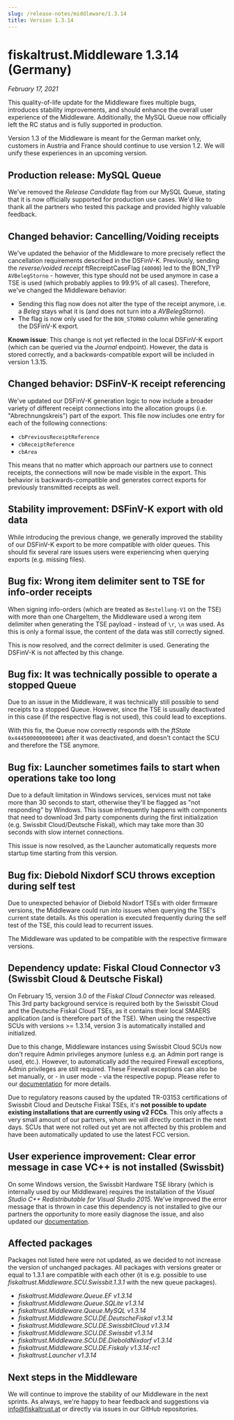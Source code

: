 ```yaml
---
slug: /release-notes/middleware/1.3.14
title: Version 1.3.14
---
```


# fiskaltrust.Middleware 1.3.14 (Germany)
_February 17, 2021_

This quality-of-life update for the Middleware fixes multiple bugs, introduces stability improvements, and should enhance the overall user experience of the Middleware. Additionally, the MySQL Queue now officially left the RC status and is fully supported in production.

<div class="alert alert--warning" role="alert">Version 1.3 of the Middleware is meant for the German market only, customers in Austria and France should continue to use version 1.2. We will unify these experiences in an upcoming version.</div>

## Production release: MySQL Queue
We've removed the _Release Candidate_ flag from our MySQL Queue, stating that it is now officially supported for production use cases. We'd like to thank all the partners who tested this package and provided highly valuable feedback.

## Changed behavior: Cancelling/Voiding receipts
We've updated the behavior of the Middleware to more precisely reflect the cancellation requirements described in the DSFinV-K. Previously, sending the _reverse/voided receipt_ ftRecreiptCaseFlag (`40000`) led to the BON_TYP `AVBelegStorno` - however, this type should not be used anymore in case a TSE is used (which probably applies to 99.9% of all cases). Therefore, we've changed the Middleware behavior: 
- Sending this flag now does not alter the type of the receipt anymore, i.e. a _Beleg_ stays what it is (and does not turn into a _AVBelegStorno_). 
- The flag is now only used for the `BON_STORNO` column while generating the DSFinV-K export.

**Known issue**: This change is not yet reflected in the local DSFinV-K export (which can be queried via the _Journal_ endpoint). However, the data is stored correctly, and a backwards-compatible export will be included in version 1.3.15.

## Changed behavior: DSFinV-K receipt referencing
We've updated our DSFinV-K generation logic to now include a broader variety of different receipt connections into the allocation groups (i.e. "Abrechnungskreis") part of the export. This file now includes one entry for each of the following connections:
- `cbPreviousReceiptReference`
- `cbReceiptReference`
- `cbArea`

This means that no matter which approach our partners use to connect receipts, the connections will now be made visible in the export. This behavior is backwards-compatible and generates correct exports for previously transmitted receipts as well.

## Stability improvement: DSFinV-K export with old data
While introducing the previous change, we generally improved the stability of our DSFinV-K export to be more compatible with older queues. This should fix several rare issues users were experiencing when querying exports (e.g. missing files).

## Bug fix: Wrong item delimiter sent to TSE for info-order receipts
When signing info-orders (which are treated as `Bestellung-V1` on the TSE) with more than one ChargeItem, the Middleware used a wrong item delimiter when generating the TSE payload - instead of `\r`, `\n` was used. As this is only a formal issue, the content of the data was still correctly signed.

This is now resolved, and the correct delimiter is used. Generating the DSFinV-K is not affected by this change.

## Bug fix: It was technically possible to operate a stopped Queue
Due to an issue in the Middleware, it was technically still possible to send receipts to a stopped Queue. However, since the TSE is usually deactivated in this case (if the respective flag is not used), this could lead to exceptions.

With this fix, the Queue now correctly responds with the _ftState_ `0x4445000000000001` after it was deactivated, and doesn't contact the SCU and therefore the TSE anymore.

## Bug fix: Launcher sometimes fails to start when operations take too long
Due to a default limitation in Windows services, services must not take more than 30 seconds to start, otherwise they'll be flagged as "not responding" by Windows. This issue infrequently happens with components that need to download 3rd party components during the first initialization (e.g. Swissbit Cloud/Deutsche Fiskal), which may take more than 30 seconds with slow internet connections.

This issue is now resolved, as the Launcher automatically requests more startup time starting from this version.

## Bug fix: Diebold Nixdorf SCU throws exception during self test
Due to unexpected behavior of Diebold Nixdorf TSEs with older firmware versions, the Middleware could run into issues when querying the TSE's current state details. As this operation is executed frequently during the self test of the TSE, this could lead to recurrent issues.

The Middleware was updated to be compatible with the respective firmware versions.

## Dependency update: Fiskal Cloud Connector v3 (Swissbit Cloud & Deutsche Fiskal)
On February 15, version 3.0 of the _Fiskal Cloud Connector_ was released. This 3rd party background service is required both by the Swissbit Cloud and the Deutsche Fiskal Cloud TSEs, as it contains their local SMAERS application (and is therefore part of the TSE). When using the respective SCUs with versions >= 1.3.14, version 3 is automatically installed and initialized.

Due to this change, Middleware instances using Swissbit Cloud SCUs now don't require Admin privileges anymore (unless e.g. an Admin port range is used, etc.). However, to automatically add the required Firewall exceptions, Admin privileges are still required. These Firewall exceptions can also be set manually, or - in user mode - via the respective popup. Please refer to our [documentation](https://docs.fiskaltrust.cloud/docs/product-description/germany/products-and-services/caas/features/basics/tse/swissbit-cloud) for more details.

<div class="alert alert--warning" role="alert">Due to regulatory reasons caused by the updated TR-03153 certifications of Swissbit Cloud and Deutsche Fiskal TSEs, it's <b>not possible to update existing installations that are currently using v2 FCCs</b>. This only affects a very small amount of our partners, whom we will directly contact in the next days. SCUs that were not rolled out yet are not affected by this problem and have been automatically updated to use the latest FCC version.</div>

## User experience improvement: Clear error message in case VC++ is not installed (Swissbit)
On some Windows version, the Swissbit Hardware TSE library (which is internally used by our Middleware) requires the installation of the _Visual Studio C++ Redistributable for Visual Studio 2015_. We've improved the error message that is thrown in case this dependency is not installed to give our partners the opportunity to more easily diagnose the issue, and also updated our [documentation](https://docs.fiskaltrust.cloud/docs/product-description/germany/products-and-services/caas/features/basics/tse/swissbit#troubleshooting).

## Affected packages
Packages not listed here were not updated, as we decided to not increase the version of unchanged packages. All packages with versions greater or equal to 1.3.1 are compatible with each other (it is e.g. possible to use _fiskaltrust.Middleware.SCU.Swissbit.1.3.1_ with the new queue packages).

- _fiskaltrust.Middleware.Queue.EF v1.3.14_
- _fiskaltrust.Middleware.Queue.SQLite v1.3.14_
- _fiskaltrust.Middleware.Queue.MySQL v1.3.14_
- _fiskaltrust.Middleware.SCU.DE.DeutscheFiskal v1.3.14_
- _fiskaltrust.Middleware.SCU.DE.SwissbitCloud v1.3.14_
- _fiskaltrust.Middleware.SCU.DE.Swissbit v1.3.14_
- _fiskaltrust.Middleware.SCU.DE.DieboldNixdorf v1.3.14_
- _fiskaltrust.Middleware.SCU.DE.Fiskaly v1.3.14-rc1_
- _fiskaltrust.Launcher v1.3.14_

## Next steps in the Middleware
We will continue to improve the stability of our Middleware in the next sprints. As always, we're happy to hear feedback and suggestions via [info@fiskaltrust.at](mailto:info@fiskaltrust.at) or directly via issues in our GitHub repositories.
